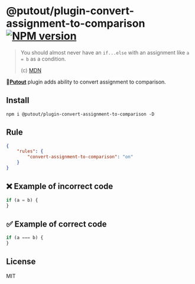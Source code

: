 # @putout/plugin-convert-assignment-to-comparison [![NPM version][NPMIMGURL]][NPMURL]

[NPMIMGURL]: https://img.shields.io/npm/v/@putout/plugin-convert-assignment-to-comparison.svg?style=flat&longCache=true
[NPMURL]: https://npmjs.org/package/@putout/plugin-convert-assignment-to-comparison"npm"

> You should almost never have an `if...else` with an assignment like `a = b` as a condition.
>
> (c) [MDN](https://developer.mozilla.org/en-US/docs/Web/JavaScript/Reference/Statements/if...else)


🐊[**Putout**](https://github.com/coderaiser/putout) plugin adds ability to convert assignment to comparison.

## Install

```
npm i @putout/plugin-convert-assignment-to-comparison -D
```

## Rule

```json
{
    "rules": {
        "convert-assignment-to-comparison": "on"
    }
}
```

## ❌ Example of incorrect code

```js
if (a = b) {
}
```

## ✅ Example of correct code

```js
if (a === b) {
}
```

## License

MIT
